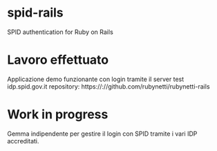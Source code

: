 # spid-rails
SPID authentication for Ruby on Rails

# Lavoro effettuato
Applicazione demo funzionante con login tramite il server test idp.spid.gov.it
repository:
https://://github.com/rubynetti/rubynetti-rails

# Work in progress
Gemma indipendente per gestire il login con SPID tramite i vari IDP accreditati.
